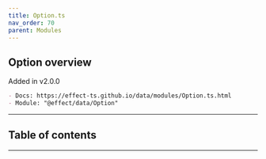 ```yaml
---
title: Option.ts
nav_order: 70
parent: Modules
---
```


## Option overview

Added in v2.0.0

```md
- Docs: https://effect-ts.github.io/data/modules/Option.ts.html
- Module: "@effect/data/Option"
```

---

<h2 class="text-delta">Table of contents</h2>

---
